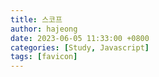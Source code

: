 ```yaml
---
title: 스코프
author: hajeong
date: 2023-06-05 11:33:00 +0800
categories: [Study, Javascript]
tags: [favicon]
---
```

